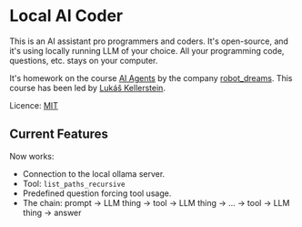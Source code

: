 # Local AI Coder

This is an AI assistant pro programmers and coders. It's open-source, and it's using locally running LLM of your choice. All your programming code, questions, etc. stays on your computer.

It's homework on the course [AI Agents](https://robotdreams.cz/course/567-ai-agents) by the company [robot_dreams](https://robotdreams.cz/). This course has been led by [Lukáš Kellerstein](https://www.linkedin.com/in/lukas-kellerstein/).

Licence: [MIT](LICENSE)

## Current Features

Now works:

* Connection to the local ollama server.
* Tool: `list_paths_recursive`
* Predefined question forcing tool usage.
* The chain: prompt → LLM thing → tool → LLM thing → … → tool → LLM thing → answer
